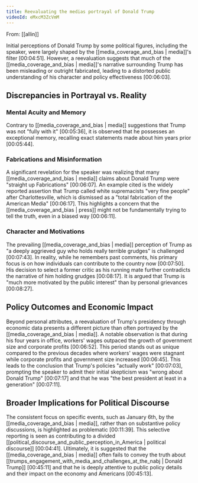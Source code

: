 ```yaml
---
title: Reevaluating the medias portrayal of Donald Trump
videoId: eMxcM3ZcVmM
---
```


From: [[allin]] <br/> 

Initial perceptions of Donald Trump by some political figures, including the speaker, were largely shaped by the [[media_coverage_and_bias | media]]'s filter <a class="yt-timestamp" data-t="00:04:51">[00:04:51]</a>. However, a reevaluation suggests that much of the [[media_coverage_and_bias | media]]'s narrative surrounding Trump has been misleading or outright fabricated, leading to a distorted public understanding of his character and policy effectiveness <a class="yt-timestamp" data-t="00:06:03">[00:06:03]</a>.

## Discrepancies in Portrayal vs. Reality

### Mental Acuity and Memory
Contrary to [[media_coverage_and_bias | media]] suggestions that Trump was not "fully with it" <a class="yt-timestamp" data-t="00:05:36">[00:05:36]</a>, it is observed that he possesses an exceptional memory, recalling exact statements made about him years prior <a class="yt-timestamp" data-t="00:05:44">[00:05:44]</a>.

### Fabrications and Misinformation
A significant revelation for the speaker was realizing that many [[media_coverage_and_bias | media]] claims about Donald Trump were "straight up Fabrications" <a class="yt-timestamp" data-t="00:06:07">[00:06:07]</a>. An example cited is the widely reported assertion that Trump called white supremacists "very fine people" after Charlottesville, which is dismissed as a "total fabrication of the American Media" <a class="yt-timestamp" data-t="00:06:17">[00:06:17]</a>. This highlights a concern that the [[media_coverage_and_bias | press]] might not be fundamentally trying to tell the truth, even in a biased way <a class="yt-timestamp" data-t="00:06:11">[00:06:11]</a>.

### Character and Motivations
The prevailing [[media_coverage_and_bias | media]] perception of Trump as "a deeply aggrieved guy who holds really terrible grudges" is challenged <a class="yt-timestamp" data-t="00:07:43">[00:07:43]</a>. In reality, while he remembers past comments, his primary focus is on how individuals can contribute to the country now <a class="yt-timestamp" data-t="00:07:50">[00:07:50]</a>. His decision to select a former critic as his running mate further contradicts the narrative of him holding grudges <a class="yt-timestamp" data-t="00:08:17">[00:08:17]</a>. It is argued that Trump is "much more motivated by the public interest" than by personal grievances <a class="yt-timestamp" data-t="00:08:27">[00:08:27]</a>.

## Policy Outcomes and Economic Impact
Beyond personal attributes, a reevaluation of Trump's presidency through economic data presents a different picture than often portrayed by the [[media_coverage_and_bias | media]]. A notable observation is that during his four years in office, workers' wages outpaced the growth of government size and corporate profits <a class="yt-timestamp" data-t="00:06:52">[00:06:52]</a>. This period stands out as unique compared to the previous decades where workers' wages were stagnant while corporate profits and government size increased <a class="yt-timestamp" data-t="00:06:45">[00:06:45]</a>. This leads to the conclusion that Trump's policies "actually work" <a class="yt-timestamp" data-t="00:07:03">[00:07:03]</a>, prompting the speaker to admit their initial skepticism was "wrong about Donald Trump" <a class="yt-timestamp" data-t="00:07:17">[00:07:17]</a> and that he was "the best president at least in a generation" <a class="yt-timestamp" data-t="00:07:11">[00:07:11]</a>.

## Broader Implications for Political Discourse
The consistent focus on specific events, such as January 6th, by the [[media_coverage_and_bias | media]], rather than on substantive policy discussions, is highlighted as problematic <a class="yt-timestamp" data-t="00:11:39">[00:11:39]</a>. This selective reporting is seen as contributing to a divided [[political_discourse_and_public_perception_in_America | political discourse]] <a class="yt-timestamp" data-t="00:04:41">[00:04:41]</a>. Ultimately, it is suggested that the [[media_coverage_and_bias | media]] often fails to convey the truth about [[trumps_engagement_with_media_and_challenges_at_the_nabj | Donald Trump]] <a class="yt-timestamp" data-t="00:45:11">[00:45:11]</a> and that he is deeply attentive to public policy details and their impact on the economy and Americans <a class="yt-timestamp" data-t="00:45:13">[00:45:13]</a>.